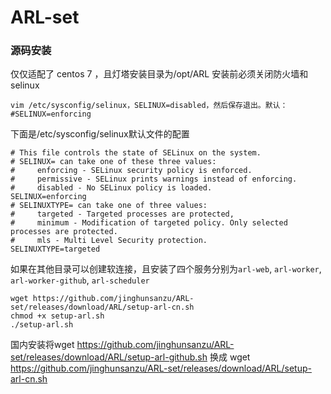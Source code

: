 # ARL-set
### 源码安装

仅仅适配了 centos 7 ，且灯塔安装目录为/opt/ARL
安装前必须关闭防火墙和selinux
```
vim /etc/sysconfig/selinux，SELINUX=disabled，然后保存退出。默认：#SELINUX=enforcing
```
下面是/etc/sysconfig/selinux默认文件的配置

```
# This file controls the state of SELinux on the system.
# SELINUX= can take one of these three values:
#     enforcing - SELinux security policy is enforced.
#     permissive - SELinux prints warnings instead of enforcing.
#     disabled - No SELinux policy is loaded.
SELINUX=enforcing
# SELINUXTYPE= can take one of three values:
#     targeted - Targeted processes are protected,
#     minimum - Modification of targeted policy. Only selected processes are protected.
#     mls - Multi Level Security protection.
SELINUXTYPE=targeted
```

如果在其他目录可以创建软连接，且安装了四个服务分别为`arl-web`, `arl-worker`, `arl-worker-github`, `arl-scheduler`

```
wget https://github.com/jinghunsanzu/ARL-set/releases/download/ARL/setup-arl-cn.sh
chmod +x setup-arl.sh
./setup-arl.sh
```

国内安装将wget https://github.com/jinghunsanzu/ARL-set/releases/download/ARL/setup-arl-github.sh  换成   wget https://github.com/jinghunsanzu/ARL-set/releases/download/ARL/setup-arl-cn.sh
